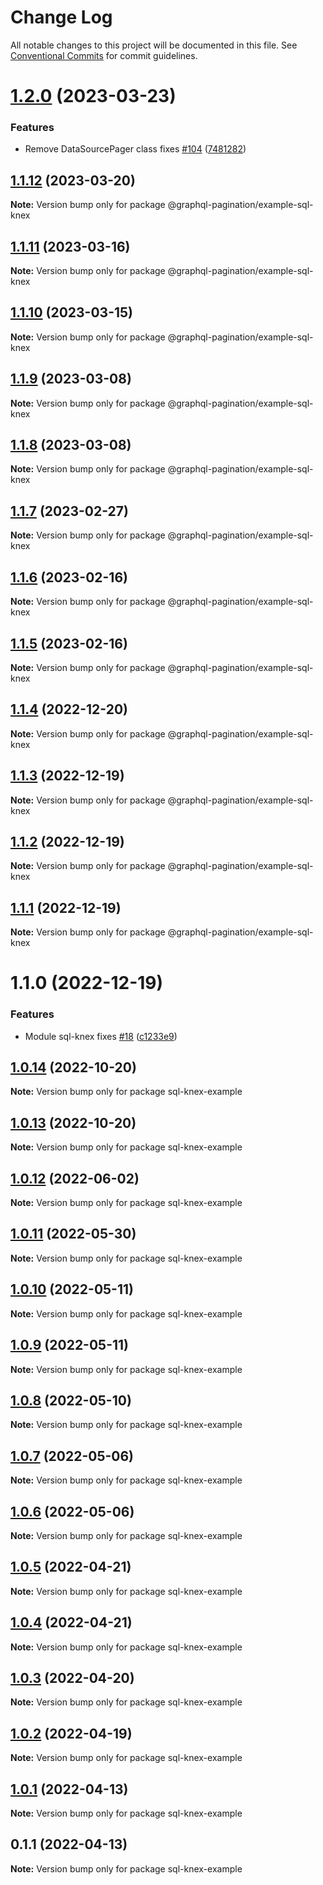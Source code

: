# Change Log

All notable changes to this project will be documented in this file.
See [Conventional Commits](https://conventionalcommits.org) for commit guidelines.

# [1.2.0](https://github.com/lkrzyzanek/graphql-pagination/compare/@graphql-pagination/example-sql-knex@1.1.12...@graphql-pagination/example-sql-knex@1.2.0) (2023-03-23)


### Features

* Remove DataSourcePager class fixes [#104](https://github.com/lkrzyzanek/graphql-pagination/issues/104) ([7481282](https://github.com/lkrzyzanek/graphql-pagination/commit/7481282cb92ce11626e9e04d16430c227d8a1127))





## [1.1.12](https://github.com/lkrzyzanek/graphql-pagination/compare/@graphql-pagination/example-sql-knex@1.1.11...@graphql-pagination/example-sql-knex@1.1.12) (2023-03-20)

**Note:** Version bump only for package @graphql-pagination/example-sql-knex





## [1.1.11](https://github.com/lkrzyzanek/graphql-pagination/compare/@graphql-pagination/example-sql-knex@1.1.10...@graphql-pagination/example-sql-knex@1.1.11) (2023-03-16)

**Note:** Version bump only for package @graphql-pagination/example-sql-knex





## [1.1.10](https://github.com/lkrzyzanek/graphql-pagination/compare/@graphql-pagination/example-sql-knex@1.1.9...@graphql-pagination/example-sql-knex@1.1.10) (2023-03-15)

**Note:** Version bump only for package @graphql-pagination/example-sql-knex





## [1.1.9](https://github.com/lkrzyzanek/graphql-pagination/compare/@graphql-pagination/example-sql-knex@1.1.8...@graphql-pagination/example-sql-knex@1.1.9) (2023-03-08)

**Note:** Version bump only for package @graphql-pagination/example-sql-knex





## [1.1.8](https://github.com/lkrzyzanek/graphql-pagination/compare/@graphql-pagination/example-sql-knex@1.1.7...@graphql-pagination/example-sql-knex@1.1.8) (2023-03-08)

**Note:** Version bump only for package @graphql-pagination/example-sql-knex





## [1.1.7](https://github.com/lkrzyzanek/graphql-pagination/compare/@graphql-pagination/example-sql-knex@1.1.6...@graphql-pagination/example-sql-knex@1.1.7) (2023-02-27)

**Note:** Version bump only for package @graphql-pagination/example-sql-knex





## [1.1.6](https://github.com/lkrzyzanek/graphql-pagination/compare/@graphql-pagination/example-sql-knex@1.1.5...@graphql-pagination/example-sql-knex@1.1.6) (2023-02-16)

**Note:** Version bump only for package @graphql-pagination/example-sql-knex





## [1.1.5](https://github.com/lkrzyzanek/graphql-pagination/compare/@graphql-pagination/example-sql-knex@1.1.4...@graphql-pagination/example-sql-knex@1.1.5) (2023-02-16)

**Note:** Version bump only for package @graphql-pagination/example-sql-knex





## [1.1.4](https://github.com/lkrzyzanek/graphql-pagination/compare/@graphql-pagination/example-sql-knex@1.1.3...@graphql-pagination/example-sql-knex@1.1.4) (2022-12-20)

**Note:** Version bump only for package @graphql-pagination/example-sql-knex





## [1.1.3](https://github.com/lkrzyzanek/graphql-pagination/compare/@graphql-pagination/example-sql-knex@1.1.2...@graphql-pagination/example-sql-knex@1.1.3) (2022-12-19)

**Note:** Version bump only for package @graphql-pagination/example-sql-knex





## [1.1.2](https://github.com/lkrzyzanek/graphql-pagination/compare/@graphql-pagination/example-sql-knex@1.1.1...@graphql-pagination/example-sql-knex@1.1.2) (2022-12-19)

**Note:** Version bump only for package @graphql-pagination/example-sql-knex





## [1.1.1](https://github.com/lkrzyzanek/graphql-pagination/compare/@graphql-pagination/example-sql-knex@1.1.0...@graphql-pagination/example-sql-knex@1.1.1) (2022-12-19)

**Note:** Version bump only for package @graphql-pagination/example-sql-knex





# 1.1.0 (2022-12-19)


### Features

* Module sql-knex fixes [#18](https://github.com/lkrzyzanek/graphql-pagination/issues/18) ([c1233e9](https://github.com/lkrzyzanek/graphql-pagination/commit/c1233e9a014e195da46292971e1cf208ccca1a28))





## [1.0.14](https://github.com/lkrzyzanek/graphql-pagination/compare/sql-knex-example@1.0.13...sql-knex-example@1.0.14) (2022-10-20)

**Note:** Version bump only for package sql-knex-example





## [1.0.13](https://github.com/lkrzyzanek/graphql-pagination/compare/sql-knex-example@1.0.12...sql-knex-example@1.0.13) (2022-10-20)

**Note:** Version bump only for package sql-knex-example





## [1.0.12](https://github.com/lkrzyzanek/graphql-pagination/compare/sql-knex-example@1.0.11...sql-knex-example@1.0.12) (2022-06-02)

**Note:** Version bump only for package sql-knex-example





## [1.0.11](https://github.com/lkrzyzanek/graphql-pagination/compare/sql-knex-example@1.0.10...sql-knex-example@1.0.11) (2022-05-30)

**Note:** Version bump only for package sql-knex-example





## [1.0.10](https://github.com/lkrzyzanek/graphql-pagination/compare/sql-knex-example@1.0.9...sql-knex-example@1.0.10) (2022-05-11)

**Note:** Version bump only for package sql-knex-example





## [1.0.9](https://github.com/lkrzyzanek/graphql-pagination/compare/sql-knex-example@1.0.8...sql-knex-example@1.0.9) (2022-05-11)

**Note:** Version bump only for package sql-knex-example





## [1.0.8](https://github.com/lkrzyzanek/graphql-pagination/compare/sql-knex-example@1.0.7...sql-knex-example@1.0.8) (2022-05-10)

**Note:** Version bump only for package sql-knex-example





## [1.0.7](https://github.com/lkrzyzanek/graphql-pagination/compare/sql-knex-example@1.0.6...sql-knex-example@1.0.7) (2022-05-06)

**Note:** Version bump only for package sql-knex-example





## [1.0.6](https://github.com/lkrzyzanek/graphql-pagination/compare/sql-knex-example@1.0.5...sql-knex-example@1.0.6) (2022-05-06)

**Note:** Version bump only for package sql-knex-example





## [1.0.5](https://github.com/lkrzyzanek/graphql-pagination/compare/sql-knex-example@1.0.4...sql-knex-example@1.0.5) (2022-04-21)

**Note:** Version bump only for package sql-knex-example





## [1.0.4](https://github.com/lkrzyzanek/graphql-pagination/compare/sql-knex-example@1.0.3...sql-knex-example@1.0.4) (2022-04-21)

**Note:** Version bump only for package sql-knex-example





## [1.0.3](https://github.com/lkrzyzanek/graphql-pagination/compare/sql-knex-example@1.0.2...sql-knex-example@1.0.3) (2022-04-20)

**Note:** Version bump only for package sql-knex-example





## [1.0.2](https://github.com/lkrzyzanek/graphql-pagination/compare/sql-knex-example@1.0.1...sql-knex-example@1.0.2) (2022-04-19)

**Note:** Version bump only for package sql-knex-example





## [1.0.1](https://github.com/lkrzyzanek/graphql-pagination/compare/sql-knex-example@1.0.0...sql-knex-example@1.0.1) (2022-04-13)

**Note:** Version bump only for package sql-knex-example





## 0.1.1 (2022-04-13)

**Note:** Version bump only for package sql-knex-example
